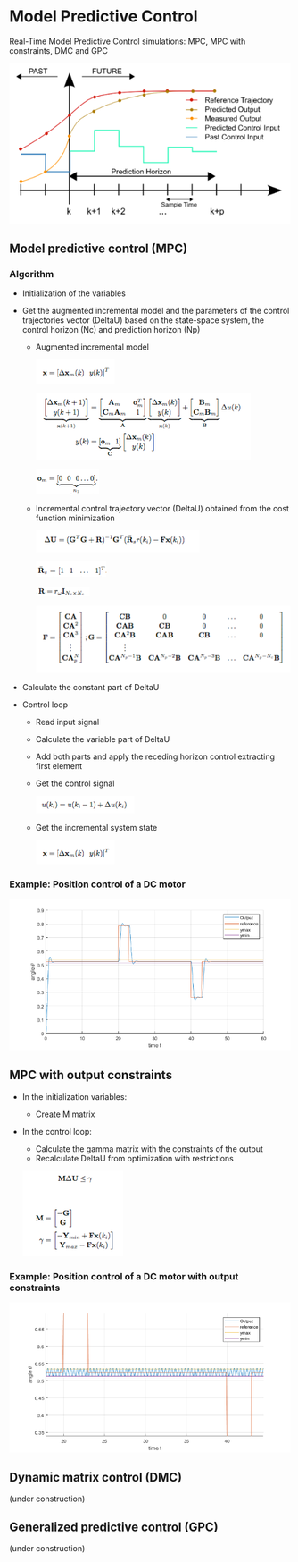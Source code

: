 # Model Predictive Control
Real-Time Model Predictive Control simulations: MPC, MPC with constraints, DMC and GPC


![](img/mpc.png)


## Model predictive control (MPC)
### Algorithm

* Initialization of the variables
* Get the augmented incremental model and the parameters of the control trajectories vector (DeltaU) based on the state-space system, the control horizon (Nc) and prediction horizon (Np) 
  * Augmented incremental model
  
	![](img/states_vector.png)
	
	![](img/ss_model.png)
	
	![](img/om.png)

  * Incremental control trajectory vector (DeltaU) obtained from the cost function minimization
  
  	![](img/DeltaU.png)	
	
	![](img/Rs.png) 
	
	![](img/R.png)
	
	![](img/F_G.png)
	
* Calculate the constant part of DeltaU

* Control loop

	* Read input signal 
	* Calculate the variable part of DeltaU
	* Add both parts and apply the receding horizon control extracting first element
	* Get the control signal
	
		![](img/uk.png)
		
	* Get the incremental system state
	
		![](img/states_vector.png)
		
### Example: Position control of a DC motor

![](img/DCmotor_MPC.png)

## MPC with output constraints

* In the initialization variables: 

	* Create M matrix
	
* In the control loop: 

	* Calculate the gamma matrix with the constraints of the output	
	* Recalculate DeltaU from optimization with restrictions
	
	![](img/constraints.png)

### Example: Position control of a DC motor with output constraints

![](img/DCmotor_MPC-constrains.png)

## Dynamic matrix control (DMC)

(under construction)

## Generalized predictive control (GPC)

(under construction)
